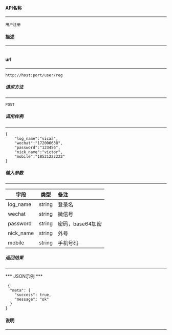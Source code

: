 #### API名称
---
```
用户注册
```

#### 描述
---
```

```

#### url
---
```
http://host:port/user/reg
```

##### 请求方法
---
```
POST
```

##### 调用样例
---
```
{
    "log_name":"vicaa",
    "wechat":"172006638",
    "password":"123456",
    "nick_name":"victor",
    "mobile":"18521222222"
}
```

##### 输入参数
---
|字段     |类型     |备注
|---------|:------:|:-------|
|log_name     |string  |  登录名|
|wechat     |string  | 微信号|
|password     |string  | 密码，base64加密|
|nick_name     |string  |外号 |
|mobile     |string  |手机号码 |

##### 返回结果
---
*** JSON示例 ***
```
 {
  "meta": {
    "success": true,
    "message": "ok"
  }
}
```

#### 说明
---


